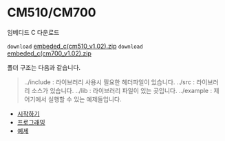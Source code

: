 # CM510/CM700

임베디드 C 다운로드

 `download` [embeded_c(cm510_v1.02).zip]
 `download` [embeded_c(cm700_v1.02).zip]


폴더 구조는 다음과 같습니다.

>../include  : 라이브러리 사용시 필요한 헤더파일이 있습니다.
../src       : 라이브러리 소스가 있습니다.
../lib       : 라이브러리 파일이 있는 곳입니다.
../example   : 제어기에서 실행할 수 있는 예제들입니다.

- [시작하기]
- [프로그래밍]
- [예제]

[embeded_c(cm510_v1.02).zip]:  http://support.robotis.com/ko/baggage_files/embeded_c/embeded_c(cm510_v1.02).zip

[embeded_c(cm700_v1.02).zip]:  http://support.robotis.com/ko/baggage_files/embeded_c/embeded_c(cm700_v1.02).zip

[시작하기]: ??
[프로그래밍]: ??
[예제]: ??
